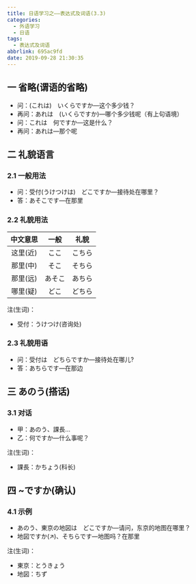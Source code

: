 ```yaml
---
title: 日语学习之——表达式及词语(3.3)
categories:
  - 外语学习
  - 日语
tags:
  - 表达式及词语
abbrlink: 695ac9fd
date: 2019-09-28 21:30:35
---
```

## 一 省略(谓语的省略)
* 问：(これは)　いくらですか—这个多少钱？
* 再问：あれは　(いくらですか)—哪个多少钱呢（有上句语境）
* 问：これは　何ですか—这是什么？
* 再问：あれは—那个呢

<!--more-->

## 二 礼貌语言
### 2.1 一般用法

* 问：受付(うけつけは)　どこですか—接待处在哪里？
* 答：あそこです—在那里

### 2.2 礼貌用法

| 中文意思 |  一般  |  礼貌  |
| :------: | :----: | :----: |
| 这里(近) |  ここ  | こちら |
| 那里(中) |  そこ  | そちら |
| 那里(远) | あそこ | あちら |
| 哪里(疑) |  どこ  | どちら |

注(生词)：     

* 受付：うけつけ(咨询处)

### 2.3 礼貌用语

* 问：受付は　どちらですか—接待处在哪儿?
* 答：あちらです—在那边

## 三 あのう(搭话)

### 3.1 对话

* 甲：あのう、課長…　
* 乙：何ですか—什么事呢？

注(生词)：  

* 課長：かちょう(科长)

## 四 ~ですか(确认)

### 4.1 示例

* あのう、東京の地図は　どこですか—请问，东京的地图在哪里？
* 地図ですか(↗)、そちらです—地图吗？在那里

注(生词)：  

* 東京：とうきょう
* 地図：ちず
